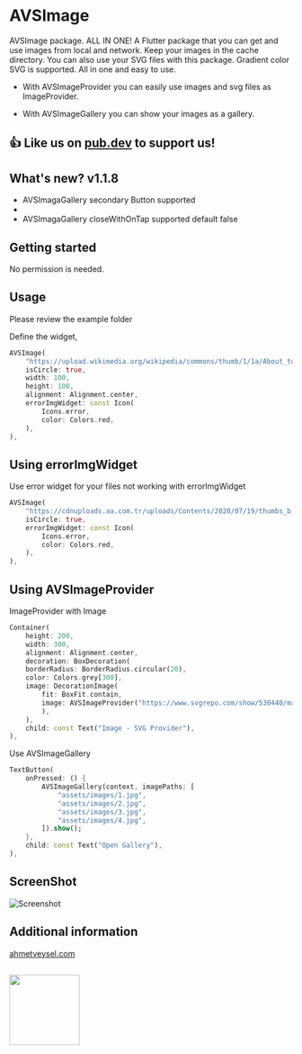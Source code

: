 # AVSImage

AVSImage package. ALL IN ONE! A Flutter package that you can get and use images from local and network. Keep your images in the cache directory. You can also use your SVG files with this package. Gradient color SVG is supported. All in one and easy to use.

- With AVSImageProvider you can easily use images and svg files as ImageProvider.

- With AVSImageGallery you can show your images as a gallery.
 

## 👍 Like us on [pub.dev](https://pub.dev/packages/avs_image) to support us!

## What's new? v1.1.8

- AVSImagaGallery secondary Button supported
- 
- AVSImagaGallery  closeWithOnTap supported default false
 
## Getting started

No permission is needed.

## Usage 

Please review the example folder

Define the widget,
```dart
AVSImage(
    "https://upload.wikimedia.org/wikipedia/commons/thumb/1/1a/About_to_Launch_%2826075320352%29.jpg/1280px-About_to_Launch_%2826075320352%29.jpg",
    isCircle: true,
    width: 100,
    height: 100,
    alignment: Alignment.center,
    errorImgWidget: const Icon(
        Icons.error,
        color: Colors.red,
    ),
),
```

## Using errorImgWidget
Use error widget for your files not working with errorImgWidget
```dart
AVSImage(
    "https://cdnuploads.aa.com.tr/uploads/Contents/2020/07/19/thumbs_b_c_24ab0f37a2ebc9b694d4c1fceeb2171c.jpg?v=130117",
    isCircle: true,
    errorImgWidget: const Icon(
        Icons.error,
        color: Colors.red,
    ),
),
```
## Using AVSImageProvider 
ImageProvider with Image
```dart
Container(
    height: 200,
    width: 300,
    alignment: Alignment.center,
    decoration: BoxDecoration(
    borderRadius: BorderRadius.circular(20),
    color: Colors.grey[300],
    image: DecorationImage(
        fit: BoxFit.contain,
        image: AVSImageProvider("https://www.svgrepo.com/show/530440/machine-vision.svg", scale: 9),
        ),
    ),
    child: const Text("Image - SVG Provider"),
),
```

Use AVSImageGallery
```dart
TextButton(
    onPressed: () {
        AVSImageGallery(context, imagePaths: [
            "assets/images/1.jpg",
            "assets/images/2.jpg",
            "assets/images/3.jpg",
            "assets/images/4.jpg",
        ]).show();
    },
    child: const Text("Open Gallery"),
),
```

 

## ScreenShot

![Screenshot](https://ahmetveysel.com/flutterpackages/avsimage/screenshot.png)



## Additional information
 
[ahmetveysel.com](https://ahmetveysel.com)
##
<img src='https://ahmetveysel.com/flutterpackages/logo.png' width='125'> 